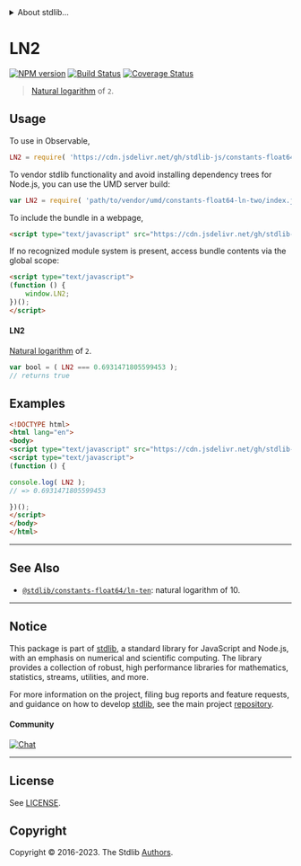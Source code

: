<!--

@license Apache-2.0

Copyright (c) 2018 The Stdlib Authors.

Licensed under the Apache License, Version 2.0 (the "License");
you may not use this file except in compliance with the License.
You may obtain a copy of the License at

   http://www.apache.org/licenses/LICENSE-2.0

Unless required by applicable law or agreed to in writing, software
distributed under the License is distributed on an "AS IS" BASIS,
WITHOUT WARRANTIES OR CONDITIONS OF ANY KIND, either express or implied.
See the License for the specific language governing permissions and
limitations under the License.

-->


<details>
  <summary>
    About stdlib...
  </summary>
  <p>We believe in a future in which the web is a preferred environment for numerical computation. To help realize this future, we've built stdlib. stdlib is a standard library, with an emphasis on numerical and scientific computation, written in JavaScript (and C) for execution in browsers and in Node.js.</p>
  <p>The library is fully decomposable, being architected in such a way that you can swap out and mix and match APIs and functionality to cater to your exact preferences and use cases.</p>
  <p>When you use stdlib, you can be absolutely certain that you are using the most thorough, rigorous, well-written, studied, documented, tested, measured, and high-quality code out there.</p>
  <p>To join us in bringing numerical computing to the web, get started by checking us out on <a href="https://github.com/stdlib-js/stdlib">GitHub</a>, and please consider <a href="https://opencollective.com/stdlib">financially supporting stdlib</a>. We greatly appreciate your continued support!</p>
</details>

# LN2

[![NPM version][npm-image]][npm-url] [![Build Status][test-image]][test-url] [![Coverage Status][coverage-image]][coverage-url] <!-- [![dependencies][dependencies-image]][dependencies-url] -->

> [Natural logarithm][@stdlib/math/base/special/ln] of `2`.



<section class="usage">

## Usage

To use in Observable,

```javascript
LN2 = require( 'https://cdn.jsdelivr.net/gh/stdlib-js/constants-float64-ln-two@umd/browser.js' )
```

To vendor stdlib functionality and avoid installing dependency trees for Node.js, you can use the UMD server build:

```javascript
var LN2 = require( 'path/to/vendor/umd/constants-float64-ln-two/index.js' )
```

To include the bundle in a webpage,

```html
<script type="text/javascript" src="https://cdn.jsdelivr.net/gh/stdlib-js/constants-float64-ln-two@umd/browser.js"></script>
```

If no recognized module system is present, access bundle contents via the global scope:

```html
<script type="text/javascript">
(function () {
    window.LN2;
})();
</script>
```

#### LN2

[Natural logarithm][@stdlib/math/base/special/ln] of `2`.

```javascript
var bool = ( LN2 === 0.6931471805599453 );
// returns true
```

</section>

<!-- /.usage -->

<section class="examples">

## Examples

<!-- TODO: better example -->

<!-- eslint no-undef: "error" -->

```html
<!DOCTYPE html>
<html lang="en">
<body>
<script type="text/javascript" src="https://cdn.jsdelivr.net/gh/stdlib-js/constants-float64-ln-two@umd/browser.js"></script>
<script type="text/javascript">
(function () {

console.log( LN2 );
// => 0.6931471805599453

})();
</script>
</body>
</html>
```

</section>

<!-- /.examples -->

<!-- C interface documentation. -->



<!-- Section for related `stdlib` packages. Do not manually edit this section, as it is automatically populated. -->

<section class="related">

* * *

## See Also

-   <span class="package-name">[`@stdlib/constants-float64/ln-ten`][@stdlib/constants/float64/ln-ten]</span><span class="delimiter">: </span><span class="description">natural logarithm of 10.</span>

</section>

<!-- /.related -->

<!-- Section for all links. Make sure to keep an empty line after the `section` element and another before the `/section` close. -->


<section class="main-repo" >

* * *

## Notice

This package is part of [stdlib][stdlib], a standard library for JavaScript and Node.js, with an emphasis on numerical and scientific computing. The library provides a collection of robust, high performance libraries for mathematics, statistics, streams, utilities, and more.

For more information on the project, filing bug reports and feature requests, and guidance on how to develop [stdlib][stdlib], see the main project [repository][stdlib].

#### Community

[![Chat][chat-image]][chat-url]

---

## License

See [LICENSE][stdlib-license].


## Copyright

Copyright &copy; 2016-2023. The Stdlib [Authors][stdlib-authors].

</section>

<!-- /.stdlib -->

<!-- Section for all links. Make sure to keep an empty line after the `section` element and another before the `/section` close. -->

<section class="links">

[npm-image]: http://img.shields.io/npm/v/@stdlib/constants-float64-ln-two.svg
[npm-url]: https://npmjs.org/package/@stdlib/constants-float64-ln-two

[test-image]: https://github.com/stdlib-js/constants-float64-ln-two/actions/workflows/test.yml/badge.svg?branch=v0.1.1
[test-url]: https://github.com/stdlib-js/constants-float64-ln-two/actions/workflows/test.yml?query=branch:v0.1.1

[coverage-image]: https://img.shields.io/codecov/c/github/stdlib-js/constants-float64-ln-two/main.svg
[coverage-url]: https://codecov.io/github/stdlib-js/constants-float64-ln-two?branch=main

<!--

[dependencies-image]: https://img.shields.io/david/stdlib-js/constants-float64-ln-two.svg
[dependencies-url]: https://david-dm.org/stdlib-js/constants-float64-ln-two/main

-->

[chat-image]: https://img.shields.io/gitter/room/stdlib-js/stdlib.svg
[chat-url]: https://app.gitter.im/#/room/#stdlib-js_stdlib:gitter.im

[stdlib]: https://github.com/stdlib-js/stdlib

[stdlib-authors]: https://github.com/stdlib-js/stdlib/graphs/contributors

[umd]: https://github.com/umdjs/umd
[es-module]: https://developer.mozilla.org/en-US/docs/Web/JavaScript/Guide/Modules

[deno-url]: https://github.com/stdlib-js/constants-float64-ln-two/tree/deno
[umd-url]: https://github.com/stdlib-js/constants-float64-ln-two/tree/umd
[esm-url]: https://github.com/stdlib-js/constants-float64-ln-two/tree/esm
[branches-url]: https://github.com/stdlib-js/constants-float64-ln-two/blob/main/branches.md

[stdlib-license]: https://raw.githubusercontent.com/stdlib-js/constants-float64-ln-two/main/LICENSE

[@stdlib/math/base/special/ln]: https://github.com/stdlib-js/math-base-special-ln/tree/umd

<!-- <related-links> -->

[@stdlib/constants/float64/ln-ten]: https://github.com/stdlib-js/constants-float64-ln-ten/tree/umd

<!-- </related-links> -->

</section>

<!-- /.links -->
